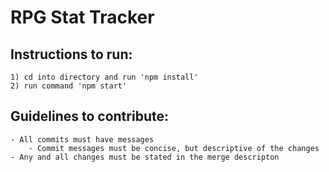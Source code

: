 # RPG Stat Tracker

## Instructions to run:
	1) cd into directory and run 'npm install'
	2) run command 'npm start'

## Guidelines to contribute:
	- All commits must have messages
		- Commit messages must be concise, but descriptive of the changes
	- Any and all changes must be stated in the merge descripton